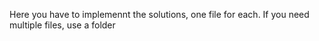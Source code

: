Here you have to implemennt the solutions, one file for each.
If you need multiple files, use a folder